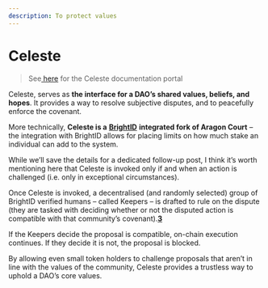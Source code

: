 ```yaml
---
description: To protect values
---
```


# Celeste

> See[ here](https://1hive.gitbook.io/celeste/) for the Celeste documentation portal

Celeste, serves as **the interface for a DAO’s shared values, beliefs, and hopes**. It provides a way to resolve subjective disputes, and to peacefully enforce the covenant.

More technically, **Celeste is a** [**BrightID**](https://www.brightid.org/) **integrated fork of Aragon Court** – the integration with BrightID allows for placing limits on how much stake an individual can add to the system.

While we’ll save the details for a dedicated follow-up post, I think it’s worth mentioning here that Celeste is invoked only if and when an action is challenged \(i.e. only in exceptional circumstances\).

Once Celeste is invoked, a decentralised \(and randomly selected\) group of BrightID verified humans – called Keepers – is drafted to rule on the dispute \(they are tasked with deciding whether or not the disputed action is compatible with that community’s covenant\).[**3**](garden-framework.md#notes)

If the Keepers decide the proposal is compatible, on-chain execution continues. If they decide it is not, the proposal is blocked.

By allowing even small token holders to challenge proposals that aren’t in line with the values of the community, Celeste provides a trustless way to uphold a DAO’s core values.

